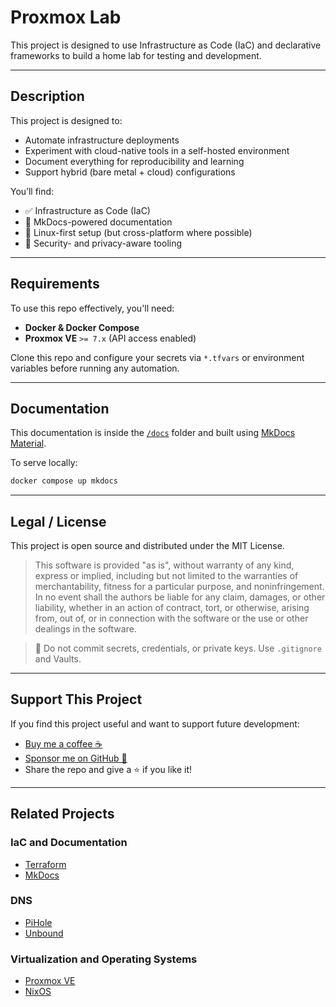 # Proxmox Lab

This project is designed to use Infrastructure as Code (IaC) and declarative frameworks to build a home lab for testing and development.

---

## Description

This project is designed to:

- Automate infrastructure deployments
- Experiment with cloud-native tools in a self-hosted environment
- Document everything for reproducibility and learning
- Support hybrid (bare metal + cloud) configurations

You’ll find:

- ✅ Infrastructure as Code (IaC)
- 📄 MkDocs-powered documentation
- 🐧 Linux-first setup (but cross-platform where possible)
- 🔐 Security- and privacy-aware tooling

---

## Requirements

To use this repo effectively, you'll need:

- **Docker & Docker Compose**
- **Proxmox VE** `>= 7.x` (API access enabled)

Clone this repo and configure your secrets via `*.tfvars` or environment variables before running any automation.

---

## Documentation

This documentation is inside the [`/docs`](./docs) folder and built using [MkDocs Material](https://squidfunk.github.io/mkdocs-material/).

To serve locally:
```bash
docker compose up mkdocs
```

---

## Legal / License

This project is open source and distributed under the MIT License.

> This software is provided "as is", without warranty of any kind, express or implied, including but not limited to the warranties of merchantability, fitness for a particular purpose, and noninfringement. In no event shall the authors be liable for any claim, damages, or other liability, whether in an action of contract, tort, or otherwise, arising from, out of, or in connection with the software or the use or other dealings in the software.

> 🔐 Do not commit secrets, credentials, or private keys. Use `.gitignore` and Vaults.

---

## Support This Project

If you find this project useful and want to support future development:

- [Buy me a coffee ☕](https://buymeacoffee.com/jstauffer)
- [Sponsor me on GitHub 💖](https://github.com/sponsors/jknyght9)
- Share the repo and give a ⭐ if you like it!

---

## Related Projects

### IaC and Documentation

- [Terraform](https://www.terraform.io/)
- [MkDocs](https://www.mkdocs.org/)

### DNS

- [PiHole](https://pi-hole.net/)
- [Unbound](https://github.com/NLnetLabs/unbound)

### Virtualization and Operating Systems

- [Proxmox VE](https://www.proxmox.com/)
- [NixOS](https://nixos.org/)

